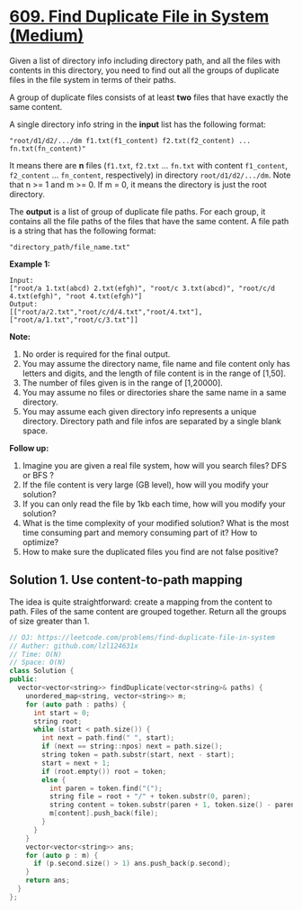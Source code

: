 # [609. Find Duplicate File in System (Medium)](https://leetcode.com/problems/find-duplicate-file-in-system)

Given a list of directory info including directory path, and all the files with contents in this directory, you need to find out all the groups of duplicate files in the file system in terms of their paths.

A group of duplicate files consists of at least **two** files that have exactly the same content.

A single directory info string in the **input** list has the following format:

`"root/d1/d2/.../dm f1.txt(f1_content) f2.txt(f2_content) ... fn.txt(fn_content)"`

It means there are **n** files (`f1.txt`, `f2.txt` ... `fn.txt` with content `f1_content`, `f2_content` ... `fn_content`, respectively) in directory `root/d1/d2/.../dm`. Note that n >= 1 and m >= 0. If m = 0, it means the directory is just the root directory.

The **output** is a list of group of duplicate file paths. For each group, it contains all the file paths of the files that have the same content. A file path is a string that has the following format:

`"directory_path/file_name.txt"`

**Example 1:**
```
Input:
["root/a 1.txt(abcd) 2.txt(efgh)", "root/c 3.txt(abcd)", "root/c/d 4.txt(efgh)", "root 4.txt(efgh)"]
Output:  
[["root/a/2.txt","root/c/d/4.txt","root/4.txt"],["root/a/1.txt","root/c/3.txt"]]
```

**Note:**
1. No order is required for the final output.
2. You may assume the directory name, file name and file content only has letters and digits, and the length of file content is in the range of [1,50].
3. The number of files given is in the range of [1,20000].
4. You may assume no files or directories share the same name in a same directory.
5. You may assume each given directory info represents a unique directory. Directory path and file infos are separated by a single blank space.

**Follow up:**
1. Imagine you are given a real file system, how will you search files? DFS or BFS ?
2. If the file content is very large (GB level), how will you modify your solution?
3. If you can only read the file by 1kb each time, how will you modify your solution?
4. What is the time complexity of your modified solution? What is the most time consuming part and memory consuming part of it? How to optimize?
5. How to make sure the duplicated files you find are not false positive?

## Solution 1. Use content-to-path mapping

The idea is quite straightforward: create a mapping from the content to path. Files of the same content are grouped together. Return all the groups of size greater than 1.

```cpp
// OJ: https://leetcode.com/problems/find-duplicate-file-in-system
// Auther: github.com/lzl124631x
// Time: O(N)
// Space: O(N)
class Solution {
public:
  vector<vector<string>> findDuplicate(vector<string>& paths) {
    unordered_map<string, vector<string>> m;
    for (auto path : paths) {
      int start = 0;
      string root;
      while (start < path.size()) {
        int next = path.find(" ", start);
        if (next == string::npos) next = path.size();
        string token = path.substr(start, next - start);
        start = next + 1;
        if (root.empty()) root = token;
        else {
          int paren = token.find("(");
          string file = root + "/" + token.substr(0, paren);
          string content = token.substr(paren + 1, token.size() - paren - 2);
          m[content].push_back(file);
        }
      }
    }
    vector<vector<string>> ans;
    for (auto p : m) {
      if (p.second.size() > 1) ans.push_back(p.second);
    }
    return ans;
  }
};
```
